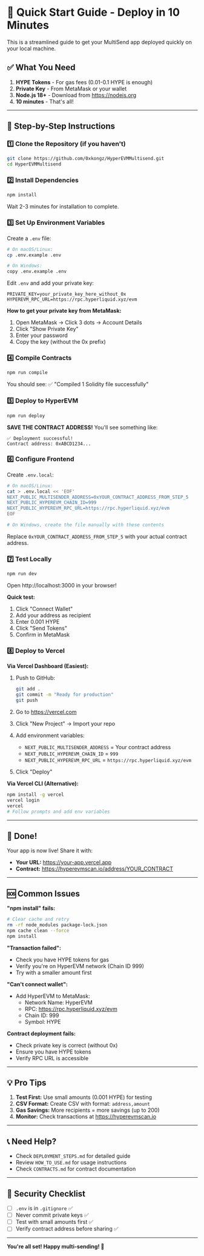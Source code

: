 # 🚀 Quick Start Guide - Deploy in 10 Minutes

This is a streamlined guide to get your MultiSend app deployed quickly on your local machine.

## ✅ What You Need

1. **HYPE Tokens** - For gas fees (0.01-0.1 HYPE is enough)
2. **Private Key** - From MetaMask or your wallet
3. **Node.js 18+** - Download from https://nodejs.org
4. **10 minutes** - That's all!

---

## 📝 Step-by-Step Instructions

### 1️⃣ Clone the Repository (if you haven't)

```bash
git clone https://github.com/0xkongz/HyperEVMMultisend.git
cd HyperEVMMultisend
```

### 2️⃣ Install Dependencies

```bash
npm install
```

Wait 2-3 minutes for installation to complete.

### 3️⃣ Set Up Environment Variables

Create a `.env` file:

```bash
# On macOS/Linux:
cp .env.example .env

# On Windows:
copy .env.example .env
```

Edit `.env` and add your private key:

```env
PRIVATE_KEY=your_private_key_here_without_0x
HYPEREVM_RPC_URL=https://rpc.hyperliquid.xyz/evm
```

**How to get your private key from MetaMask:**
1. Open MetaMask → Click 3 dots → Account Details
2. Click "Show Private Key"
3. Enter your password
4. Copy the key (without the 0x prefix)

### 4️⃣ Compile Contracts

```bash
npm run compile
```

You should see: ✅ "Compiled 1 Solidity file successfully"

### 5️⃣ Deploy to HyperEVM

```bash
npm run deploy
```

**SAVE THE CONTRACT ADDRESS!** You'll see something like:

```
✅ Deployment successful!
Contract address: 0xABCD1234...
```

### 6️⃣ Configure Frontend

Create `.env.local`:

```bash
# On macOS/Linux:
cat > .env.local << 'EOF'
NEXT_PUBLIC_MULTISENDER_ADDRESS=0xYOUR_CONTRACT_ADDRESS_FROM_STEP_5
NEXT_PUBLIC_HYPEREVM_CHAIN_ID=999
NEXT_PUBLIC_HYPEREVM_RPC_URL=https://rpc.hyperliquid.xyz/evm
EOF

# On Windows, create the file manually with these contents
```

Replace `0xYOUR_CONTRACT_ADDRESS_FROM_STEP_5` with your actual contract address.

### 7️⃣ Test Locally

```bash
npm run dev
```

Open http://localhost:3000 in your browser!

**Quick test:**
1. Click "Connect Wallet"
2. Add your address as recipient
3. Enter 0.001 HYPE
4. Click "Send Tokens"
5. Confirm in MetaMask

### 8️⃣ Deploy to Vercel

**Via Vercel Dashboard (Easiest):**

1. Push to GitHub:
   ```bash
   git add .
   git commit -m "Ready for production"
   git push
   ```

2. Go to https://vercel.com
3. Click "New Project" → Import your repo
4. Add environment variables:
   - `NEXT_PUBLIC_MULTISENDER_ADDRESS` = Your contract address
   - `NEXT_PUBLIC_HYPEREVM_CHAIN_ID` = `999`
   - `NEXT_PUBLIC_HYPEREVM_RPC_URL` = `https://rpc.hyperliquid.xyz/evm`
5. Click "Deploy"

**Via Vercel CLI (Alternative):**

```bash
npm install -g vercel
vercel login
vercel
# Follow prompts and add env variables
```

---

## 🎉 Done!

Your app is now live! Share it with:

- **Your URL:** https://your-app.vercel.app
- **Contract:** https://hyperevmscan.io/address/YOUR_CONTRACT

---

## 🆘 Common Issues

**"npm install" fails:**
```bash
# Clear cache and retry
rm -rf node_modules package-lock.json
npm cache clean --force
npm install
```

**"Transaction failed":**
- Check you have HYPE tokens for gas
- Verify you're on HyperEVM network (Chain ID 999)
- Try with a smaller amount first

**"Can't connect wallet":**
- Add HyperEVM to MetaMask:
  - Network Name: HyperEVM
  - RPC: https://rpc.hyperliquid.xyz/evm
  - Chain ID: 999
  - Symbol: HYPE

**Contract deployment fails:**
- Check private key is correct (without 0x)
- Ensure you have HYPE tokens
- Verify RPC URL is accessible

---

## 💡 Pro Tips

1. **Test First:** Use small amounts (0.001 HYPE) for testing
2. **CSV Format:** Create CSV with format: `address,amount`
3. **Gas Savings:** More recipients = more savings (up to 200)
4. **Monitor:** Check transactions at https://hyperevmscan.io

---

## 📞 Need Help?

- Check `DEPLOYMENT_STEPS.md` for detailed guide
- Review `HOW_TO_USE.md` for usage instructions
- Check `CONTRACTS.md` for contract documentation

---

## 🔐 Security Checklist

- [ ] `.env` is in `.gitignore` ✅
- [ ] Never commit private keys ✅
- [ ] Test with small amounts first ✅
- [ ] Verify contract address before sharing ✅

---

**You're all set! Happy multi-sending! 🚀**
